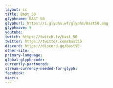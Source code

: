 ```yaml
---
layout: cc
title: Bast_50
glyphname: BAST 50
glyphurl: https://i.glyphs.wf/glyphs/Bast50.png
glyphwave: 9
youtube: 
twitch: https://twitch.tv/bast_50
twitter: https://twitter.com/Bast50
discord: https://discord.gg/bast50
other-site: 
primary-language: 
global-glyph-code: 
currently-partnered: 
stream-currency-needed-for-glyph: 
facebook: 
mixer: 
---
```


